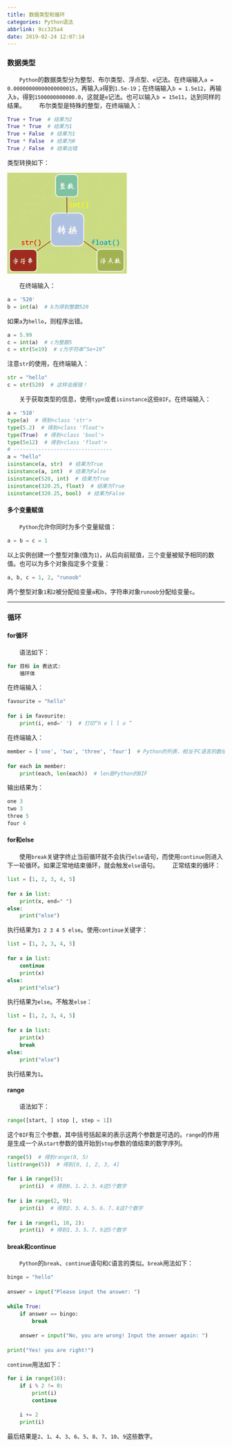 ```yaml
---
title: 数据类型和循环
categories: Python语法
abbrlink: 9cc325a4
date: 2019-02-24 12:07:14
---
```

### 数据类型

&emsp;&emsp;`Python`的数据类型分为整型、布尔类型、浮点型、`e`记法。在终端输入`a = 0.00000000000000000015`，再输入`a`得到`1.5e-19`；在终端输入`b = 1.5e12`，再输入`b`，得到`1500000000000.0`，这就是`e`记法。也可以输入`b = 15e11`，达到同样的结果。
&emsp;&emsp;布尔类型是特殊的整型，在终端输入：

``` python
True + True  # 结果为2
True * True  # 结果为1
True + False  # 结果为1
True * False  # 结果为0
True / False  # 结果出错
```

类型转换如下：

<img src="./数据类型和循环/1.jpg" height="233" width="277">

&emsp;&emsp;在终端输入：

``` python
a = '520'
b = int(a)  # b为得到整数520
```

如果`a`为`hello`，则程序出错。

``` python
a = 5.99
c = int(a)  # c为整数5
c = str(5e19)  # c为字符串“5e+19”
```

注意`str`的使用，在终端输入：

``` python
str = "hello"
c = str(520)  # 这样会报错！
```

&emsp;&emsp;关于获取类型的信息，使用`type`或者`isinstance`这些`BIF`。在终端输入：

``` python
a = '510'
type(a)  # 得到<class 'str'>
type(5.2)  # 得到<class 'float'>
type(True)  # 得到<class 'bool'>
type(5e12)  # 得到<class 'float'>
# --------------------------------
a = "hello"
isinstance(a, str)  # 结果为True
isinstance(a, int)  # 结果为False
isinstance(520, int)  # 结果为True
isinstance(320.25, float)  # 结果为True
isinstance(320.25, bool)  # 结果为False
```

#### 多个变量赋值

&emsp;&emsp;`Python`允许你同时为多个变量赋值：

``` python
a = b = c = 1
```

以上实例创建一个整型对象(值为`1`)，从后向前赋值，三个变量被赋予相同的数值。也可以为多个对象指定多个变量：

``` python
a, b, c = 1, 2, "runoob"
```

两个整型对象`1`和`2`被分配给变量`a`和`b`，字符串对象`runoob`分配给变量`c`。

---

### 循环

#### for循环

&emsp;&emsp;语法如下：

``` python
for 目标 in 表达式:
    循环体
```

在终端输入：

``` python
favourite = "hello"

for i in favourite:
    print(i, end=' ')  # 打印“h e l l o ”
```

在终端输入：

``` python
member = ['one', 'two', 'three', 'four']  # Python的列表，相当于C语言的数组

for each in member:
    print(each, len(each))  # len是Python的BIF
```

输出结果为：

``` python
one 3
two 3
three 5
four 4
```

#### for和else

&emsp;&emsp;使用`break`关键字终止当前循环就不会执行`else`语句，而使用`continue`则进入下一轮循环。如果正常地结束循环，就会触发`else`语句。
&emsp;&emsp;正常结束的循环：

``` python
list = [1, 2, 3, 4, 5]

for x in list:
    print(x, end=" ")
else:
    print("else")
```

执行结果为`1 2 3 4 5 else`。使用`continue`关键字：

``` python
list = [1, 2, 3, 4, 5]

for x in list:
    continue
    print(x)
else:
    print("else")
```

执行结果为`else`。不触发`else`：

``` python
list = [1, 2, 3, 4, 5]

for x in list:
    print(x)
    break
else:
    print("else")
```

执行结果为`1`。

#### range

&emsp;&emsp;语法如下：

``` python
range([start, ] stop [, step = 1])
```

这个`BIF`有三个参数，其中括号括起来的表示这两个参数是可选的。`range`的作用是生成一个从`start`参数的值开始到`stop`参数的值结束的数字序列。

``` python
range(5)  # 得到range(0, 5)
list(range(5))  # 得到[0, 1, 2, 3, 4]
​
for i in range(5):
    print(i)  # 得到0、1、2、3、4这5个数字
​
for i in range(2, 9):
    print(i)  # 得到2、3、4、5、6、7、8这7个数字
​
for i in range(1, 10, 2):
    print(i)  # 得到1、3、5、7、9这5个数字
```

#### break和continue

&emsp;&emsp;`Python`的`break`、`continue`语句和`C`语言的类似。`break`用法如下：

``` python
bingo = "hello"
​
answer = input("Please input the answer: ")
​
while True:
    if answer == bingo:
        break

    answer = input("No, you are wrong! Input the answer again: ")
​
print("Yes! you are right!")
```

`continue`用法如下：

``` python
for i in range(10):
    if i % 2 != 0:
        print(i)
        continue

    i += 2
    print(i)
```

最后结果是`2`、`1`、`4`、`3`、`6`、`5`、`8`、`7`、`10`、`9`这些数字。